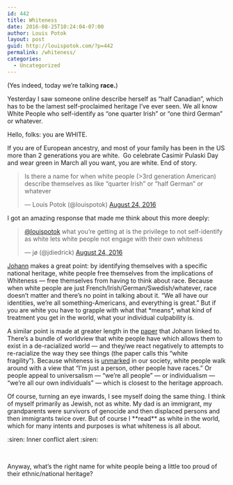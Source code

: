 ```yaml
---
id: 442
title: Whiteness
date: 2016-08-25T10:24:04-07:00
author: Louis Potok
layout: post
guid: http://louispotok.com/?p=442
permalink: /whiteness/
categories:
  - Uncategorized
---
```

(Yes indeed, today we&#8217;re talking **race.**)

Yesterday I saw someone online describe herself as &#8220;half Canadian&#8221;, which has to be the lamest self-proclaimed heritage I&#8217;ve ever seen. We all know White People who self-identify as &#8220;one quarter Irish&#8221; or &#8220;one third German&#8221; or whatever.

Hello, folks: you are WHITE.

If you are of European ancestry, and most of your family has been in the US more than 2 generations you are white.  Go celebrate Casimir Pulaski Day and wear green in March all you want, you are white. End of story.

<blockquote class="twitter-tweet" data-lang="en">
  <p dir="ltr" lang="en">
    Is there a name for when white people (>3rd generation American) describe themselves as like &#8220;quarter Irish&#8221; or &#8220;half German&#8221; or whatever
  </p>
  
  <p>
    — Louis Potok (@louispotok) <a href="https://twitter.com/louispotok/status/768455977397956608">August 24, 2016</a>
  </p>
</blockquote>



I got an amazing response that made me think about this more deeply:

<blockquote class="twitter-tweet" data-lang="en">
  <p>
    <a href="https://twitter.com/louispotok">@louispotok</a> what you&#8217;re getting at is the privilege to not self-identify as white lets white people not engage with their own whitness
  </p>
  
  <p>
    — jø (@jdiedrick) <a href="https://twitter.com/jdiedrick/status/768471726850183168">August 24, 2016</a>
  </p>
</blockquote>

[Johann](http://www.johanndiedrick.com/) makes a great point: by identifying themselves with a specific national heritage, white people free themselves from the implications of Whiteness &#8212; free themselves from having to think about race. Because when white people are just French/Irish/German/Swedish/whatever, race doesn&#8217;t matter and there&#8217;s no point in talking about it. &#8220;We all have our identities, we&#8217;re all something-Americans, and everything is great.&#8221; But if you are white you have to grapple with what that \*means\*, what kind of treatment you get in the world, what your individual culpability is.

A similar point is made at greater length in the [paper](https://github.com/jdiedrick/whitefragility/blob/master/pdf/white_fragility.pdf) that Johann linked to. There&#8217;s a bundle of worldview that white people have which allows them to exist in a de-racialized world &#8212; and they/we react negatively to attempts to re-racialize the way they see things (the paper calls this &#8220;white fragility&#8221;). Because whiteness is [unmarked](https://en.wikipedia.org/wiki/Markedness) in our society, white people walk around with a view that &#8220;I&#8217;m just a person, other people have races.&#8221; Or people appeal to universalism &#8212; &#8220;we&#8217;re all people&#8221; &#8212; or individualism &#8212; &#8220;we&#8217;re all our own individuals&#8221; &#8212; which is closest to the heritage approach.

Of course, turning an eye inwards, I see myself doing the same thing. I think of myself primarily as Jewish, not as white. My dad is an immigrant, my grandparents were survivors of genocide and then displaced persons and then immigrants twice over. But of course I \*\*read\*\* as white in the world, which for many intents and purposes is what whiteness is all about.

:siren: Inner conflict alert :siren:

&nbsp;

Anyway, what&#8217;s the right name for white people being a little too proud of their ethnic/national heritage?